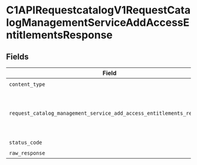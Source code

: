 # C1APIRequestcatalogV1RequestCatalogManagementServiceAddAccessEntitlementsResponse


## Fields

| Field                                                                                                                                                                | Type                                                                                                                                                                 | Required                                                                                                                                                             | Description                                                                                                                                                          |
| -------------------------------------------------------------------------------------------------------------------------------------------------------------------- | -------------------------------------------------------------------------------------------------------------------------------------------------------------------- | -------------------------------------------------------------------------------------------------------------------------------------------------------------------- | -------------------------------------------------------------------------------------------------------------------------------------------------------------------- |
| `content_type`                                                                                                                                                       | *str*                                                                                                                                                                | :heavy_check_mark:                                                                                                                                                   | N/A                                                                                                                                                                  |
| `request_catalog_management_service_add_access_entitlements_response`                                                                                                | [Optional[shared.RequestCatalogManagementServiceAddAccessEntitlementsResponse]](../../models/shared/requestcatalogmanagementserviceaddaccessentitlementsresponse.md) | :heavy_minus_sign:                                                                                                                                                   | Empty response with a status code indicating success.                                                                                                                |
| `status_code`                                                                                                                                                        | *int*                                                                                                                                                                | :heavy_check_mark:                                                                                                                                                   | N/A                                                                                                                                                                  |
| `raw_response`                                                                                                                                                       | [requests.Response](https://requests.readthedocs.io/en/latest/api/#requests.Response)                                                                                | :heavy_minus_sign:                                                                                                                                                   | N/A                                                                                                                                                                  |